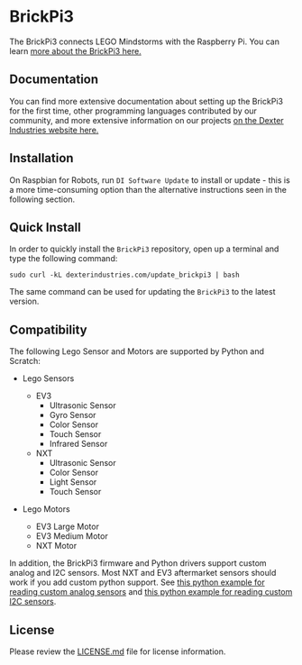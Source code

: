 BrickPi3
========
The BrickPi3 connects LEGO Mindstorms with the Raspberry Pi.  You can learn [more about the BrickPi3 here.](https://www.dexterindustries.com/brickpi/)  

Documentation
-------------
You can find more extensive documentation about setting up the BrickPi3 for the first time, other programming languages contributed by our community, and more extensive information on our projects [on the Dexter Industries website here.](https://www.dexterindustries.com/brickpi3-tutorials-documentation/)

Installation
------------

On Raspbian for Robots, run `DI Software Update` to install or update - this is a more time-consuming option than the alternative instructions seen in the following section.

Quick Install
-------------

In order to quickly install the `BrickPi3` repository, open up a terminal and type the following command:
```
sudo curl -kL dexterindustries.com/update_brickpi3 | bash
```
The same command can be used for updating the `BrickPi3` to the latest version.

Compatibility
-------------

The following Lego Sensor and Motors are supported by Python and Scratch:

* Lego Sensors
  * EV3
    * Ultrasonic Sensor
    * Gyro Sensor
    * Color Sensor
    * Touch Sensor
    * Infrared Sensor
  * NXT
    * Ultrasonic Sensor
    * Color Sensor
    * Light Sensor
    * Touch Sensor

* Lego Motors
  * EV3 Large Motor
  * EV3 Medium Motor
  * NXT Motor

In addition, the BrickPi3 firmware and Python drivers support custom analog and
I2C sensors. Most NXT and EV3 aftermarket sensors should work if you add custom
python support. See [this python example for reading custom analog sensors][ex1]
and [this python example for reading custom I2C sensors][ex2].

[ex1]: https://github.com/DexterInd/BrickPi3/blob/master/Software/Python/Examples/Analog_Sensor.py
[ex2]: https://github.com/DexterInd/BrickPi3/blob/master/Software/Python/Examples/DI-dTIR.py


License
-------

Please review the [LICENSE.md] file for license information.

[LICENSE.md]: ./LICENSE.md
